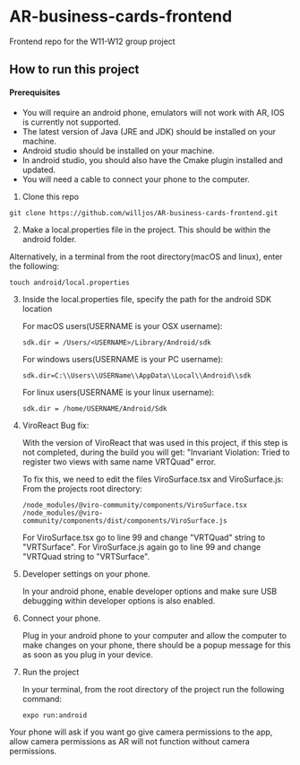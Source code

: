 # AR-business-cards-frontend
Frontend repo for the W11-W12 group project

## How to run this project

#### Prerequisites
- You will require an android phone, emulators will not work with AR, IOS is currently not supported.
- The latest version of Java (JRE and JDK) should be installed on your machine.
- Android studio should be installed on your machine.
- In android studio, you should also have the Cmake plugin installed and updated.
- You will need a cable to connect your phone to the computer.

1. Clone this repo 
```
git clone https://github.com/willjos/AR-business-cards-frontend.git
```
2. Make a local.properties file in the project. This should be within the android folder. 

Alternatively, in a terminal from the root directory(macOS and linux), enter the following: 
``` 
touch android/local.properties 
```
3. Inside the local.properties file, specify the path for the android SDK location

    For macOS users(USERNAME is your OSX username):
    ```
    sdk.dir = /Users/<USERNAME>/Library/Android/sdk
    ```
    For windows users(USERNAME is your PC username):
    ```
    sdk.dir=C:\\Users\\USERName\\AppData\\Local\\Android\\sdk
    ```
    For linux users(USERNAME is your linux username):
    ```
    sdk.dir = /home/USERNAME/Android/Sdk
    ```
 4. ViroReact Bug fix:
   
    With the version of ViroReact that was used in this project, if this step is not completed, during the build you will get: 
    "Invariant Violation: Tried to register two views with same name VRTQuad" error.
    
    To fix this, we need to edit the files ViroSurface.tsx and ViroSurface.js:
    From the projects root directory:
    
        /node_modules/@viro-community/components/ViroSurface.tsx
        /node_modules/@viro-community/components/dist/components/ViroSurface.js
        
    For ViroSurface.tsx go to line 99 and change "VRTQuad" string to "VRTSurface".
    For ViroSurface.js again go to line 99 and change "VRTQuad string to "VRTSurface".
    
    
5. Developer settings on your phone.

   In your android phone, enable developer options and make sure USB debugging within developer options is also enabled.
   
6. Connect your phone.

   Plug in your android phone to your computer and allow the computer to make changes on your phone,
   there should be a popup message for this as soon as you plug in your device. 
   
6. Run the project

   In your terminal, from the root directory of the project run the following command:
   ```
   expo run:android
   ```
  Your phone will ask if you want go give camera permissions to the app, allow camera permissions as AR will not function without camera permissions.    
